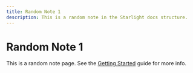 ```yaml
---
title: Random Note 1
description: This is a random note in the Starlight docs structure.
---
```


# Random Note 1

This is a random note page. See the [Getting Started](../index.mdx) guide for more info.
